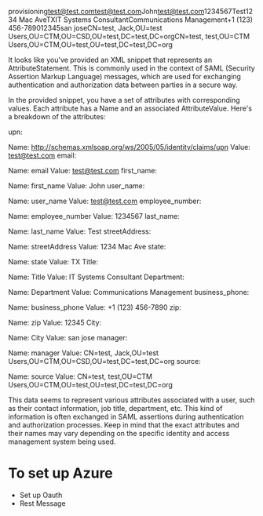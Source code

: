 provisioning<AttributeStatement><Attribute Name="http://schemas.xmlsoap.org/ws/2005/05/identity/claims/upn"><AttributeValue>test@test.com</AttributeValue></Attribute><Attribute Name="email"><AttributeValue>test@test.com</AttributeValue></Attribute><Attribute Name="first_name"><AttributeValue>John</AttributeValue></Attribute><Attribute Name="user_name"><AttributeValue>test@test.com</AttributeValue></Attribute><Attribute Name="employee_number"><AttributeValue>1234567</AttributeValue></Attribute><Attribute Name="last_name"><AttributeValue>Test</AttributeValue></Attribute><Attribute Name="streetAddress"><AttributeValue>1234 Mac Ave</AttributeValue></Attribute><Attribute Name="state"><AttributeValue>TX</AttributeValue></Attribute><Attribute Name="Title"><AttributeValue>IT Systems Consultant</AttributeValue></Attribute><Attribute Name="Department"><AttributeValue>Communications Management</AttributeValue></Attribute><Attribute Name="business_phone"><AttributeValue>+1 (123) 456-7890</AttributeValue></Attribute><Attribute Name="zip"><AttributeValue>12345</AttributeValue></Attribute><Attribute Name="City"><AttributeValue>san jose</AttributeValue></Attribute><Attribute Name="manager"><AttributeValue>CN=test\, Jack,OU=test Users,OU=CTM,OU=CSD,OU=test,DC=test,DC=org</AttributeValue></Attribute><Attribute Name="source"><AttributeValue>CN=test\, test,OU=CTM Users,OU=CTM,OU=test,OU=test,DC=test,DC=org</AttributeValue></Attribute></AttributeStatement>



It looks like you've provided an XML snippet that represents an AttributeStatement. This is commonly used in the context of SAML (Security Assertion Markup Language) messages, which are used for exchanging authentication and authorization data between parties in a secure way.

In the provided snippet, you have a set of attributes with corresponding values. Each attribute has a Name and an associated AttributeValue. Here's a breakdown of the attributes:

upn:

Name: http://schemas.xmlsoap.org/ws/2005/05/identity/claims/upn
Value: test@test.com
email:

Name: email
Value: test@test.com
first_name:

Name: first_name
Value: John
user_name:

Name: user_name
Value: test@test.com
employee_number:

Name: employee_number
Value: 1234567
last_name:

Name: last_name
Value: Test
streetAddress:

Name: streetAddress
Value: 1234 Mac Ave
state:

Name: state
Value: TX
Title:

Name: Title
Value: IT Systems Consultant
Department:

Name: Department
Value: Communications Management
business_phone:

Name: business_phone
Value: +1 (123) 456-7890
zip:

Name: zip
Value: 12345
City:

Name: City
Value: san jose
manager:

Name: manager
Value: CN=test, Jack,OU=test Users,OU=CTM,OU=CSD,OU=test,DC=test,DC=org
source:

Name: source
Value: CN=test, test,OU=CTM Users,OU=CTM,OU=test,OU=test,DC=test,DC=org

This data seems to represent various attributes associated with a user, such as their contact information, job title, department, etc. This kind of information is often exchanged in SAML assertions during authentication and authorization processes. Keep in mind that the exact attributes and their names may vary depending on the specific identity and access management system being used.

# To set up Azure
- Set up Oauth
- Rest Message
